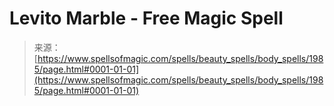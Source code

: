 <!--yml
category: 未分类
date: 2024-06-12 18:35:26
-->

# Levito Marble - Free Magic Spell

> 来源：[https://www.spellsofmagic.com/spells/beauty_spells/body_spells/1985/page.html#0001-01-01](https://www.spellsofmagic.com/spells/beauty_spells/body_spells/1985/page.html#0001-01-01)